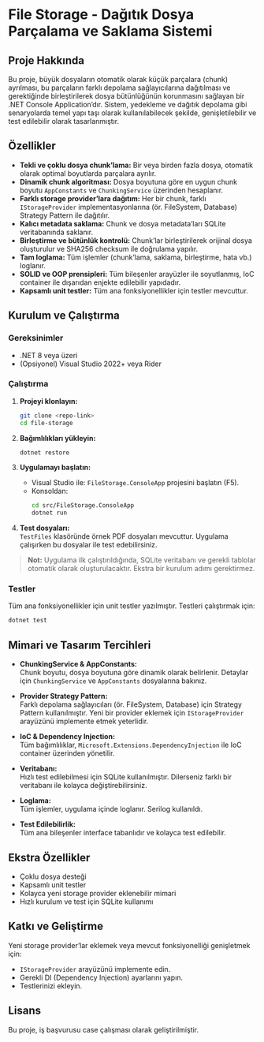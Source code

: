 # File Storage - Dağıtık Dosya Parçalama ve Saklama Sistemi

## Proje Hakkında

Bu proje, büyük dosyaların otomatik olarak küçük parçalara (chunk) ayrılması, bu parçaların farklı depolama sağlayıcılarına dağıtılması ve gerektiğinde birleştirilerek dosya bütünlüğünün korunmasını sağlayan bir .NET Console Application’dır. Sistem, yedekleme ve dağıtık depolama gibi senaryolarda temel yapı taşı olarak kullanılabilecek şekilde, genişletilebilir ve test edilebilir olarak tasarlanmıştır.

## Özellikler

- **Tekli ve çoklu dosya chunk’lama:** Bir veya birden fazla dosya, otomatik olarak optimal boyutlarda parçalara ayrılır.
- **Dinamik chunk algoritması:** Dosya boyutuna göre en uygun chunk boyutu `AppConstants` ve `ChunkingService` üzerinden hesaplanır.
- **Farklı storage provider’lara dağıtım:** Her bir chunk, farklı `IStorageProvider` implementasyonlarına (ör. FileSystem, Database) Strategy Pattern ile dağıtılır.
- **Kalıcı metadata saklama:** Chunk ve dosya metadata’ları SQLite veritabanında saklanır.
- **Birleştirme ve bütünlük kontrolü:** Chunk’lar birleştirilerek orijinal dosya oluşturulur ve SHA256 checksum ile doğrulama yapılır.
- **Tam loglama:** Tüm işlemler (chunk’lama, saklama, birleştirme, hata vb.) loglanır.
- **SOLID ve OOP prensipleri:** Tüm bileşenler arayüzler ile soyutlanmış, IoC container ile dışarıdan enjekte edilebilir yapıdadır.
- **Kapsamlı unit testler:** Tüm ana fonksiyonellikler için testler mevcuttur.

## Kurulum ve Çalıştırma

### Gereksinimler

- .NET 8 veya üzeri
- (Opsiyonel) Visual Studio 2022+ veya Rider

### Çalıştırma

1. **Projeyi klonlayın:**

   ```sh
   git clone <repo-link>
   cd file-storage
   ```

2. **Bağımlılıkları yükleyin:**

   ```sh
   dotnet restore
   ```

3. **Uygulamayı başlatın:**

   - Visual Studio ile: `FileStorage.ConsoleApp` projesini başlatın (F5).
   - Konsoldan:
     ```sh
     cd src/FileStorage.ConsoleApp
     dotnet run
     ```

4. **Test dosyaları:**  
   `TestFiles` klasöründe örnek PDF dosyaları mevcuttur. Uygulama çalışırken bu dosyalar ile test edebilirsiniz.

> **Not:** Uygulama ilk çalıştırıldığında, SQLite veritabanı ve gerekli tablolar otomatik olarak oluşturulacaktır. Ekstra bir kurulum adımı gerektirmez.

### Testler

Tüm ana fonksiyonellikler için unit testler yazılmıştır. Testleri çalıştırmak için:

```sh
dotnet test
```

## Mimari ve Tasarım Tercihleri

- **ChunkingService & AppConstants:**  
  Chunk boyutu, dosya boyutuna göre dinamik olarak belirlenir. Detaylar için `ChunkingService` ve `AppConstants` dosyalarına bakınız.

- **Provider Strategy Pattern:**  
  Farklı depolama sağlayıcıları (ör. FileSystem, Database) için Strategy Pattern kullanılmıştır. Yeni bir provider eklemek için `IStorageProvider` arayüzünü implemente etmek yeterlidir.

- **IoC & Dependency Injection:**  
  Tüm bağımlılıklar, `Microsoft.Extensions.DependencyInjection` ile IoC container üzerinden yönetilir.

- **Veritabanı:**  
  Hızlı test edilebilmesi için SQLite kullanılmıştır. Dilerseniz farklı bir veritabanı ile kolayca değiştirebilirsiniz.

- **Loglama:**  
  Tüm işlemler, uygulama içinde loglanır. Serilog kullanıldı.

- **Test Edilebilirlik:**  
  Tüm ana bileşenler interface tabanlıdır ve kolayca test edilebilir.

## Ekstra Özellikler

- Çoklu dosya desteği
- Kapsamlı unit testler
- Kolayca yeni storage provider eklenebilir mimari
- Hızlı kurulum ve test için SQLite kullanımı

## Katkı ve Geliştirme

Yeni storage provider’lar eklemek veya mevcut fonksiyonelliği genişletmek için:

- `IStorageProvider` arayüzünü implemente edin.
- Gerekli DI (Dependency Injection) ayarlarını yapın.
- Testlerinizi ekleyin.

## Lisans

Bu proje, iş başvurusu case çalışması olarak geliştirilmiştir.
